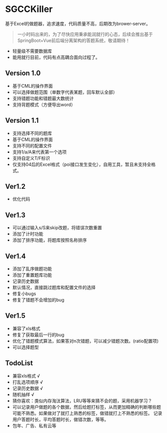 # SGCCKiller
基于Excel的做题器，追求速度，代码质量不高，后期改为brower-server。
> 一小时码出来的，为了尽快应用秉承能润就行的心态，后续会推出基于SpringBoot+Vue前后端分离架构的答题系统，敬请期待！
- 轻量级不需要数据库
- 能用就行目前，代码有点高耦合面向过程了。
## Version 1.0
- 基于CML的操作界面
- 可以选择做题范围（单数字代表某题，回车默认全部）
- 支持错题功能和错题最大数统计
- 支持背题模式（方便导出word）
## Version 1.1
- 支持选择不同的题库
- 基于CML的操作界面
- 支持不同的配置文件
- 支持1/a/A来代表第一个选项
- 支持自定义T/F标识
- 仅支持04后的Excel格式（poi接口发生变化），自用工具，暂且未支持全格式。 
## Ver1.2
- 优化代码
## Ver1.3
- 可以通过输入s/S来skip改题，将错误次数重置
- 添加了计时功能
- 添加了排序功能，将题库按照名称排序
## Ver1.4
- 添加了乱序做题功能
- 添加了重置题库功能
- 记录历史数据
- 默认情况，直接跳过题库和配置文件的选择
- 修复小bugs
- 修复了错题不会增加的bug
## Ver1.5
- 兼容了xls格式
- 修复了获取最后一行的bug
- 优化了错题模式算法，如果答对n次错题，可以减少错题次数。(ratio配置项)
- 可以选择题型
## TodoList
- 兼容xls格式 √
- 打乱选项顺序 √
- 记录历史数据 √
- 随机抽样 √
- 猜你喜欢：类似内存淘汰算法，LRU等等来猜不会的题，采用机器学习？
- 可以记录用户做题的各个数据，然后给题打标签，从而更加精确的判断哪些题可能不熟悉。如果做对了就打上熟悉的标签，做错就打上不熟悉的标签。
记录用户答题时长，平均答题时长，做错次数，等等。
- 包年、广告、私有云等


